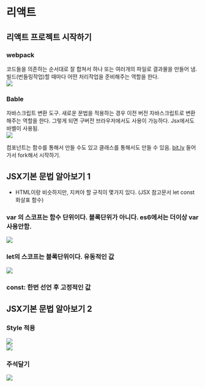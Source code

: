 # 리액트
## 리액트 프로젝트 시작하기
### webpack
코드들을 의존하는 순서대로 잘 합쳐서 하나 또는 여러개의 파일로 결과물을 만들어 냄.
빌드(번들링작업)할 때마다 어떤 처리작업을 준비해주는 역할을 한다.
<br/>
![](https://user-images.githubusercontent.com/18229419/61837465-e4ac6280-aebf-11e9-80eb-e63b324c9e57.png)

### Bable
자바스크립트 변환 도구.
새로운 문법을 적용하는 경우 이전 버전 자바스크립트로 변환해주는 역할을 한다. 그렇게 되면 구버전 브라우저에서도 사용이 가능하다. Jsx에서도 바벨이 사용됨.
<br/>
![](https://user-images.githubusercontent.com/18229419/61837472-ec6c0700-aebf-11e9-9ad4-43888a3bb450.png)

컴포넌트는 함수를 통해서 만들 수도 있고 클래스를 통해서도 만들 수 있음.
[bit.ly](https://bit.ly/beginreact) 들어가서 fork해서 시작하기.

## JSX기본 문법 알아보기 1

- HTML이랑 비슷하지만, 지켜야 할 규칙이 몇가지 있다.
(JSX 참고문서 let const 화살표 함수)

### var 의 스코프는 함수 단위이다. 블록단위가 아니다. es6에서는 더이상 var 사용안함.
![](https://user-images.githubusercontent.com/18229419/61837579-571d4280-aec0-11e9-8eaa-88750c536f6d.png)


### let의 스코프는 블록단위이다. 유동적인 값
![](https://user-images.githubusercontent.com/18229419/61837582-597f9c80-aec0-11e9-9cae-585d03020481.png)

### const: 한번 선언 후 고정적인 값

## JSX기본 문법 알아보기 2

### Style 적용
![](https://user-images.githubusercontent.com/18229419/61837657-c98e2280-aec0-11e9-847c-6be2db83c14c.png)
<br/>
![](https://user-images.githubusercontent.com/18229419/61837662-cd21a980-aec0-11e9-9e91-657e8b9a2657.png)

### 주석달기
![](https://user-images.githubusercontent.com/18229419/61837664-ceeb6d00-aec0-11e9-8ace-fc10c5f723f4.png)
